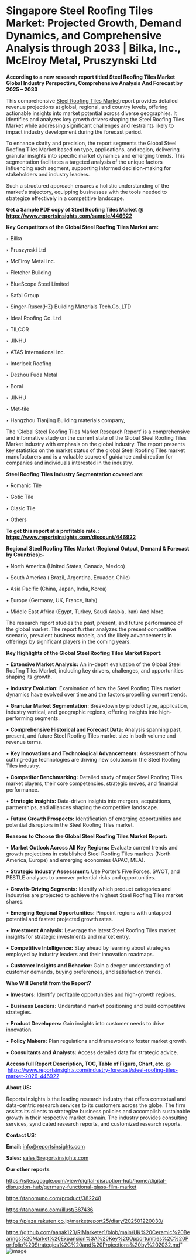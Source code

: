 # Singapore Steel Roofing Tiles Market: Projected Growth, Demand Dynamics, and Comprehensive Analysis through 2033 | Bilka, Inc., McElroy Metal, Pruszynski Ltd

<strong>According to a new research report titled Steel Roofing Tiles Market Global Industry Perspective, Comprehensive Analysis And Forecast by 2025 – 2033</strong>

This comprehensive <a href=https://www.reportsinsights.com/sample/446922>Steel Roofing Tiles Market</a>report provides detailed revenue projections at global, regional, and country levels, offering actionable insights into market potential across diverse geographies. It identifies and analyzes key growth drivers shaping the Steel Roofing Tiles Market while addressing significant challenges and restraints likely to impact industry development during the forecast period.

To enhance clarity and precision, the report segments the Global Steel Roofing Tiles Market based on type, applications, and region, delivering granular insights into specific market dynamics and emerging trends. This segmentation facilitates a targeted analysis of the unique factors influencing each segment, supporting informed decision-making for stakeholders and industry leaders.

Such a structured approach ensures a holistic understanding of the market's trajectory, equipping businesses with the tools needed to strategize effectively in a competitive landscape.

<strong>Get a Sample PDF copy of Steel Roofing Tiles Market </strong><strong>@<a href=https://www.reportsinsights.com/sample/446922 style=color:#0000ff;> https://www.reportsinsights.com/sample/446922</a></strong></font>

<strong>Key Competitors of the Global Steel Roofing Tiles Market are:</strong>

‣ Bilka

‣ Pruszynski Ltd

‣ McElroy Metal Inc.

‣ Fletcher Building

‣ BlueScope Steel Limited

‣ Safal Group

‣ Singer-Ruser(HZ) Building Materials Tech.Co.,LTD

‣ Ideal Roofing Co. Ltd

‣ TILCOR

‣ JINHU

‣ ATAS International Inc.

‣ Interlock Roofing

‣ Dezhou Fuda Metal

‣ Boral

‣ JINHU

‣ Met-tile

‣ Hangzhou Tianjing Building materials company,

The ‘Global Steel Roofing Tiles Market Research Report’ is a comprehensive and informative study on the current state of the Global Steel Roofing Tiles Market industry with emphasis on the global industry. The report presents key statistics on the market status of the global Steel Roofing Tiles market manufacturers and is a valuable source of guidance and direction for companies and individuals interested in the industry.

<strong>Steel Roofing Tiles Industry Segmentation covered are:</strong>

‣ Romanic Tile

‣ Gotic Tile

‣ Clasic Tile

‣ Others

<strong>To get this report at a profitable rate.: <a href=https://www.reportsinsights.com/discount/446922 style=color:#0000ff;>https://www.reportsinsights.com/discount/446922</a></strong></font>

<strong>Regional Steel Roofing Tiles Market (Regional Output, Demand &amp; Forecast by Countries):-</strong>

• North America (United States, Canada, Mexico)

• South America ( Brazil, Argentina, Ecuador, Chile)

• Asia Pacific (China, Japan, India, Korea)

• Europe (Germany, UK, France, Italy)

• Middle East Africa (Egypt, Turkey, Saudi Arabia, Iran) And More.

The research report studies the past, present, and future performance of the global market. The report further analyzes the present competitive scenario, prevalent business models, and the likely advancements in offerings by significant players in the coming years.

<strong>Key Highlights of the Global Steel Roofing Tiles Market Report:</strong>

• <strong>Extensive Market Analysis:</strong> An in-depth evaluation of the Global Steel Roofing Tiles Market, including key drivers, challenges, and opportunities shaping its growth.

• <strong>Industry Evolution:</strong> Examination of how the Steel Roofing Tiles market dynamics have evolved over time and the factors propelling current trends.

• <strong>Granular Market Segmentation:</strong> Breakdown by product type, application, industry vertical, and geographic regions, offering insights into high-performing segments.

• <strong>Comprehensive Historical and Forecast Data:</strong> Analysis spanning past, present, and future Steel Roofing Tiles market size in both volume and revenue terms.

• <strong>Key Innovations and Technological Advancements:</strong> Assessment of how cutting-edge technologies are driving new solutions in the Steel Roofing Tiles industry.

• <strong>Competitor Benchmarking:</strong> Detailed study of major Steel Roofing Tiles market players, their core competencies, strategic moves, and financial performance.

• <strong>Strategic Insights:</strong> Data-driven insights into mergers, acquisitions, partnerships, and alliances shaping the competitive landscape.

• <strong>Future Growth Prospects:</strong> Identification of emerging opportunities and potential disruptors in the Steel Roofing Tiles market.

<strong>Reasons to Choose the Global Steel Roofing Tiles Market Report:</strong>

• <strong>Market Outlook Across All Key Regions:</strong> Evaluate current trends and growth projections in established Steel Roofing Tiles markets (North America, Europe) and emerging economies (APAC, MEA).

• <strong>Strategic Industry Assessment:</strong> Use Porter’s Five Forces, SWOT, and PESTLE analyses to uncover potential risks and opportunities.

• <strong>Growth-Driving Segments:</strong> Identify which product categories and industries are projected to achieve the highest Steel Roofing Tiles market shares.

• <strong>Emerging Regional Opportunities:</strong> Pinpoint regions with untapped potential and fastest projected growth rates.

• <strong>Investment Analysis:</strong> Leverage the latest Steel Roofing Tiles market insights for strategic investments and market entry.

• <strong>Competitive Intelligence:</strong> Stay ahead by learning about strategies employed by industry leaders and their innovation roadmaps.

• <strong>Customer Insights and Behavior:</strong> Gain a deeper understanding of customer demands, buying preferences, and satisfaction trends.

<strong>Who Will Benefit from the Report?</strong>

• <strong>Investors:</strong> Identify profitable opportunities and high-growth regions.

• <strong>Business Leaders:</strong> Understand market positioning and build competitive strategies.

• <strong>Product Developers:</strong> Gain insights into customer needs to drive innovation.

• <strong>Policy Makers:</strong> Plan regulations and frameworks to foster market growth.

• <strong>Consultants and Analysts:</strong> Access detailed data for strategic advice.
</ul>
<strong>Access full Report Description, TOC, Table of Figure, Chart, etc. </strong>@  <a href=https://www.reportsinsights.com/industry-forecast/steel-roofing-tiles-market-2026-446922 style=color:#0000ff;>https://www.reportsinsights.com/industry-forecast/steel-roofing-tiles-market-2026-446922</a></font>

<strong><strong>About US</strong>:</strong>

Reports Insights is the leading research industry that offers contextual and data-centric research services to its customers across the globe. The firm assists its clients to strategize business policies and accomplish sustainable growth in their respective market domain. The industry provides consulting services, syndicated research reports, and customized research reports.

<strong>Contact US:</strong>

<p class=""""><b>Email:</b> <a href=mailto:info@reportsinsights.com>info@reportsinsights.com</a></p>
<p class=""""><b>Sales:</b> <a href=mailto:sales@reportsinsights.com>sales@reportsinsights.com</a></p>

<strong>Our other reports</strong>

<a href=https://sites.google.com/view/digital-disruption-hub/home/digital-disruption-hub/germany-functional-glass-film-market>https://sites.google.com/view/digital-disruption-hub/home/digital-disruption-hub/germany-functional-glass-film-market</a>

<a href=https://tanomuno.com/product/382248>https://tanomuno.com/product/382248</a>

<a href=https://tanomuno.com/illust/387436>https://tanomuno.com/illust/387436</a>

<a href=https://plaza.rakuten.co.jp/marketreport25/diary/202501220030/>https://plaza.rakuten.co.jp/marketreport25/diary/202501220030/</a>

<a href=https://github.com/aanak123/RIMarketer1/blob/main/UK%20Ceramic%20Bearings%20Market%20Expansion%3A%20Key%20Opportunities%2C%20Portfolio%20Strategies%2C%20and%20Projections%20by%202032.md>https://github.com/aanak123/RIMarketer1/blob/main/UK%20Ceramic%20Bearings%20Market%20Expansion%3A%20Key%20Opportunities%2C%20Portfolio%20Strategies%2C%20and%20Projections%20by%202032.md</a>"
![image](https://github.com/user-attachments/assets/7eace4ef-f640-4d9f-83b2-d55338b9a095)
